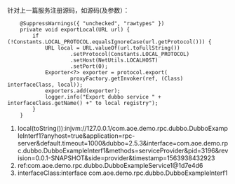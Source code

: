针对上一篇服务注册源码，如源码(及参数）：
```language
    @SuppressWarnings({ "unchecked", "rawtypes" })
    private void exportLocal(URL url) {
        if (!Constants.LOCAL_PROTOCOL.equalsIgnoreCase(url.getProtocol())) {
            URL local = URL.valueOf(url.toFullString())
                    .setProtocol(Constants.LOCAL_PROTOCOL)
                    .setHost(NetUtils.LOCALHOST)
                    .setPort(0);
            Exporter<?> exporter = protocol.export(
                    proxyFactory.getInvoker(ref, (Class) interfaceClass, local));
            exporters.add(exporter);
            logger.info("Export dubbo service " + interfaceClass.getName() +" to local registry");
        }
    }

```
1. local(toString()):injvm://127.0.0.1/com.aoe.demo.rpc.dubbo.DubboExampleInterf1?anyhost=true&application=rpc-server&default.timeout=1000&dubbo=2.5.3&interface=com.aoe.demo.rpc.dubbo.DubboExampleInterf1&methods=serviceProvider&pid=3196&revision=0.0.1-SNAPSHOT&side=provider&timestamp=1563938432923
2. ref:com.aoe.demo.rpc.dubbo.DubboExampleService1@1d7e4d6
3. interfaceClass:interface com.aoe.demo.rpc.dubbo.DubboExampleInterf1
